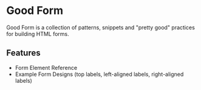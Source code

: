 # Good Form

Good Form is a collection of patterns, snippets and "pretty good" practices for building HTML forms.


## Features

* Form Element Reference
* Example Form Designs (top labels, left-aligned labels, right-aligned labels)




